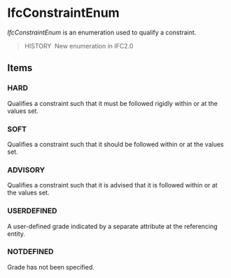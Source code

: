 # IfcConstraintEnum

_IfcConstraintEnum_ is an enumeration used to qualify a constraint.

> HISTORY&nbsp; New enumeration in IFC2.0

## Items

### HARD
Qualifies a constraint such that it must be followed rigidly within or at the values set.

### SOFT
Qualifies a constraint such that it should be followed within or at the values set.

### ADVISORY
Qualifies a constraint such that it is advised that it is followed within or at the values set.

### USERDEFINED
A user-defined grade indicated by a separate attribute at the referencing entity.

### NOTDEFINED
Grade has not been specified.
